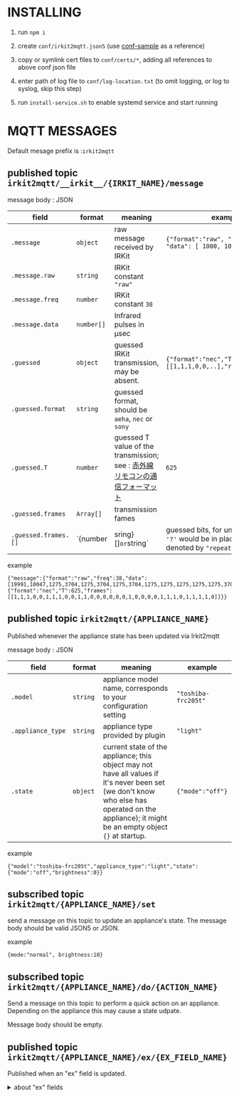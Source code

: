 INSTALLING
===========

1. run `npm i`

1. create `conf/irkit2mqtt.json5` (use [conf-sample](conf-sample) as a reference)

1. copy or symlink cert files to `conf/certs/*`, adding all references to above conf json file

1. enter path of log file to `conf/log-location.txt` (to omit logging, or log to syslog, skip this step)

1. run `install-service.sh` to enable systemd service and start running


MQTT MESSAGES
==============

Default mesage prefix is :`irkit2mqtt`

## published topic `irkit2mqtt/__irkit__/{IRKIT_NAME}/message`

message body : JSON 
  
| field | format | meaning | example |
| ----- | ------ | ------- | ------- | 
| `.message` | `object` | raw message received by IRKit | `{"format":"raw", "freq":38, "data": [ 1000, 1000, ... ]}` |
| `.message.raw` | `string` | IRKit constant `"raw"` | |
| `.message.freq` | `number` | IRKit constant `38` | |
| `.message.data` | `number[]` | Infrared pulses in μsec | |
| `.guessed` | `object` | guessed IRKit transmission, may be absent. | `{"format":"nec","T":625,"frames":[[1,1,1,0,0,..],"repeat"]}` |
| `.guessed.format` | `string` | guessed format, should be `aeha`, `nec` or `sony` | |
| `.guessed.T` | `number` | guessed T value of the transmission; see : [赤外線リモコンの通信フォーマット](http://elm-chan.org/docs/ir_format.html) | `625` |
| `.guessed.frames` | `Array[]` | transmission fames | | 
| `.guessed.frames.[]` | `{number|sring}[]` or `string` | guessed bits, for unknown bits a `'?'` would be in place; a repeat is denoted by `"repeat"` | |
 
example 

```
{"message":{"format":"raw","freq":38,"data":[19991,10047,1275,3704,1275,3704,1275,3704,1275,1275,1275,1275,1275,3704,1275,3704,1275,3704,1275,1275,1275,1275,1275,3704,1275,3704,1275,1275,1275,1275,1275,1275,1275,1275,1275,1275,1275,1275,1275,3704,1275,1275,1275,1275,1275,1275,1275,1275,1275,3704,1275,3704,1275,3704,1275,1275,1275,3704,1275,3704,1275,3704,1275,3704,1275,1275,1275]},"guessed":{"format":"nec","T":625,"frames":[[1,1,1,0,0,1,1,1,0,0,1,1,0,0,0,0,0,0,1,0,0,0,0,1,1,1,0,1,1,1,1,0]]}}
```

## published topic `irkit2mqtt/{APPLIANCE_NAME}`

Published whenever the appliance state has been updated via Irkit2mqtt

message body : JSON

| field | format | meaning | example |
| ----- | ------ | ------- | ------- | 
| `.model` | `string` | appliance model name, corresponds to your configuration setting | `"toshiba-frc205t"` |
| `.appliance_type` | `string` | appliance type provided by plugin | `"light"` |
| `.state` | `object` | current state of the appliance; this object may not have all values if it's never been set (we don't know who else has operated on the appliance); it might be an empty object `{}` at startup. | `{"mode":"off"}` |

example

```
{"model":"toshiba-frc205t","appliance_type":"light","state":{"mode":"off","brightness":0}}
```

## subscribed topic `irkit2mqtt/{APPLIANCE_NAME}/set`

send a message on this topic to update an appliance's state. The message body should be valid JSON5 or JSON.

example

```
{mode:"normal", brightness:10}
```

## subscribed topic `irkit2mqtt/{APPLIANCE_NAME}/do/{ACTION_NAME}`

Send a message on this topic to perform a quick action on an appliance. Depending on the appliance this may cause a state udpate.

Message body should be empty.


## published topic `irkit2mqtt/{APPLIANCE_NAME}/ex/{EX_FIELD_NAME}`

Published when an "ex" field is updated.

<details><summary> about "ex" fields</summary>

An "ex" field is a field that's separated from the intrinsic appliance states. 

Some platforms such as Home Assistant mqtt, require very specific mqtt topic formats, for example [MQTT HVAC](https://www.home-assistant.io/integrations/climate.mqtt/) 
requires that the air-conditioner's operating mode to be published using a separate topic, however irkit2mqtt appliances only publish an overall JSON state.
To overcome this, a separate class of plugins called "mqtt-rewrite" plugins are written to translate internal appliance states to individual topics, performing 
value/unit conversions where necessary.

For details see 'plugins.'

</summary>

Message body depends on the field. Usually it is plain value e.g. `unquoted string` or `plain number`.

## subscribed topic `irkit2mqtt/{APPLIANCE_NAME}/ex/{EX_FIELD_NAME}/set`

Send a message to this topic to update its internal states. This is reserved for platforms like Home Assistant mqtt.


Plugins 
========

TBD
